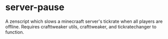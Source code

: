 # server-pause
A zenscript which slows a minecraaft server's tickrate when all players are offline.
Requires crafttweaker utils, crafttweaker, and tickratechanger to function.
